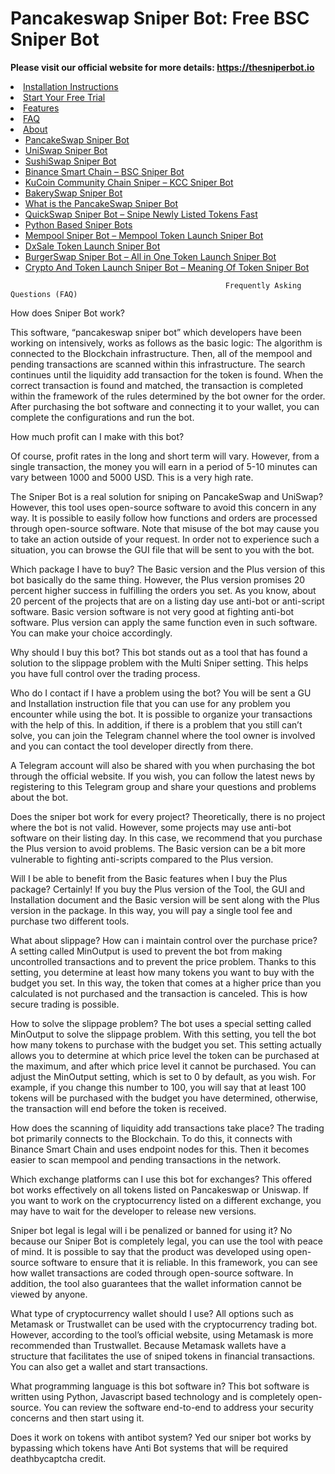 # Pancakeswap Sniper Bot: Free BSC Sniper Bot
<b>Please visit our official website for more details: https://thesniperbot.io</b>
                                                
<li id="menu-item-948" class="menu-item menu-item-type-custom menu-item-object-custom current-menu-item current_page_item menu-item-home menu-item-948"><a href="https://thesniperbot.io/" aria-current="page" data-wpel-link="internal">Installation Instructions</a></li>                                                       
<li id="menu-item-948" class="menu-item menu-item-type-custom menu-item-object-custom current-menu-item current_page_item menu-item-home menu-item-948"><a href="https://thesniperbot.com/downloads/all-in-one-sniper-bot" aria-current="page" data-wpel-link="internal">Start Your Free Trial</a></li>
<li id="menu-item-1377" class="menu-item menu-item-type-custom menu-item-object-custom current-menu-item current_page_item menu-item-home menu-item-1377"><a href="https://thesniperbot.io/#features" aria-current="page" data-wpel-link="internal">Features</a></li>
<li id="menu-item-1005" class="menu-item menu-item-type-custom menu-item-object-custom current-menu-item current_page_item menu-item-home menu-item-1005"><a href="https://thesniperbot.io/#faq" aria-current="page" data-wpel-link="internal">FAQ</a></li>
<li id="menu-item-945" class="menu-item menu-item-type-custom menu-item-object-custom current-menu-item current_page_item menu-item-home menu-item-has-children menu-item-945"><a href="https://thesniperbot.io/#about" aria-current="page" data-wpel-link="internal">About</a>
<ul class="sub-menu">
<li id="menu-item-1332" class="menu-item menu-item-type-post_type menu-item-object-post menu-item-1332"><a href="https://thesniperbot.io/pancakeswap-sniper-bot.html" data-wpel-link="internal">PancakeSwap Sniper Bot</a></li>
<li id="menu-item-1336" class="menu-item menu-item-type-post_type menu-item-object-post menu-item-1336"><a href="https://thesniperbot.io/uniswap-sniper-bot.html" data-wpel-link="internal">UniSwap Sniper Bot</a></li>
<li id="menu-item-1335" class="menu-item menu-item-type-post_type menu-item-object-post menu-item-1335"><a href="https://thesniperbot.io/sushiswap-sniper-bot.html" data-wpel-link="internal">SushiSwap Sniper Bot</a></li>
<li id="menu-item-1328" class="menu-item menu-item-type-post_type menu-item-object-post menu-item-1328"><a href="https://thesniperbot.io/binance-smart-chain-bsc-sniper-bot.html" data-wpel-link="internal">Binance Smart Chain – BSC Sniper Bot</a></li>
<li id="menu-item-1330" class="menu-item menu-item-type-post_type menu-item-object-post menu-item-1330"><a href="https://thesniperbot.io/kucoin-community-chain-sniper-kcc-sniper-bot.html" data-wpel-link="internal">KuCoin Community Chain Sniper – KCC Sniper Bot</a></li>
<li id="menu-item-1327" class="menu-item menu-item-type-post_type menu-item-object-post menu-item-1327"><a href="https://thesniperbot.io/bakeryswap-sniper-bot.html" data-wpel-link="internal">BakerySwap Sniper Bot</a></li>
<li id="menu-item-1337" class="menu-item menu-item-type-post_type menu-item-object-post menu-item-1337"><a href="https://thesniperbot.io/what-is-the-pancakeswap-sniper-bot.html" data-wpel-link="internal">What is the PancakeSwap Sniper Bot</a></li>
<li id="menu-item-1334" class="menu-item menu-item-type-post_type menu-item-object-post menu-item-1334"><a href="https://thesniperbot.io/quickswap-sniper-bot-snipe-newly-listed-tokens-fast.html" data-wpel-link="internal">QuickSwap Sniper Bot – Snipe Newly Listed Tokens Fast</a></li>
<li id="menu-item-1333" class="menu-item menu-item-type-post_type menu-item-object-post menu-item-1333"><a href="https://thesniperbot.io/python-based-sniper-bots.html" data-wpel-link="internal">Python Based Sniper Bots</a></li>
<li id="menu-item-1331" class="menu-item menu-item-type-post_type menu-item-object-post menu-item-1331"><a href="https://thesniperbot.io/mempool-sniper-bot-mempool-token-launch-sniper-bot.html" data-wpel-link="internal">Mempool Sniper Bot – Mempool Token Launch Sniper Bot</a></li>
<li id="menu-item-1329" class="menu-item menu-item-type-post_type menu-item-object-post menu-item-1329"><a href="https://thesniperbot.io/dxsale-token-launch-sniper-bot.html" data-wpel-link="internal">DxSale Token Launch Sniper Bot</a></li>
<li id="menu-item-1394" class="menu-item menu-item-type-post_type menu-item-object-post menu-item-1394"><a href="https://thesniperbot.io/burgerswap-sniper-bot-all-in-one-token-launch-sniper-bot.html" data-wpel-link="internal">BurgerSwap Sniper Bot – All in One Token Launch Sniper Bot</a></li>
<li id="menu-item-1395" class="menu-item menu-item-type-post_type menu-item-object-post menu-item-1395"><a href="https://thesniperbot.io/crypto-and-token-launch-sniper-bot-meaning-of-token-sniper-bot.html" data-wpel-link="internal">Crypto And Token Launch Sniper Bot – Meaning Of Token Sniper Bot</a></li>
</ul>

                                                    Frequently Asking Questions (FAQ)

How does Sniper Bot work?

This software, “pancakeswap sniper bot” which developers have been working on intensively, works as follows as the basic logic: The algorithm is connected to the Blockchain infrastructure. Then, all of the mempool and pending transactions are scanned within this infrastructure. The search continues until the liquidity add transaction for the token is found. When the correct transaction is found and matched, the transaction is completed within the framework of the rules determined by the bot owner for the order. After purchasing the bot software and connecting it to your wallet, you can complete the configurations and run the bot.

How much profit can I make with this bot?

Of course, profit rates in the long and short term will vary. However, from a single transaction, the money you will earn in a period of 5-10 minutes can vary between 1000 and 5000 USD. This is a very high rate.

The Sniper Bot is a real solution for sniping on PancakeSwap and UniSwap?
However, this tool uses open-source software to avoid this concern in any way. It is possible to easily follow how functions and orders are processed through open-source software. Note that misuse of the bot may cause you to take an action outside of your request. In order not to experience such a situation, you can browse the GUI file that will be sent to you with the bot.

Which package I have to buy?
The Basic version and the Plus version of this bot basically do the same thing. However, the Plus version promises 20 percent higher success in fulfilling the orders you set. As you know, about 20 percent of the projects that are on a listing day use anti-bot or anti-script software. Basic version software is not very good at fighting anti-bot software. Plus version can apply the same function even in such software. You can make your choice accordingly.

Why should I buy this bot?
This bot stands out as a tool that has found a solution to the slippage problem with the Multi Sniper setting. This helps you have full control over the trading process. 

Who do I contact if I have a problem using the bot?
You will be sent a GU and Installation instruction file that you can use for any problem you encounter while using the bot. It is possible to organize your transactions with the help of this. In addition, if there is a problem that you still can’t solve, you can join the Telegram channel where the tool owner is involved and you can contact the tool developer directly from there.

A Telegram account will also be shared with you when purchasing the bot through the official website. If you wish, you can follow the latest news by registering to this Telegram group and share your questions and problems about the bot.

Does the sniper bot work for every project?
Theoretically, there is no project where the bot is not valid. However, some projects may use anti-bot software on their listing day. In this case, we recommend that you purchase the Plus version to avoid problems. The Basic version can be a bit more vulnerable to fighting anti-scripts compared to the Plus version.


Will I be able to benefit from the Basic features when I buy the Plus package?
Certainly! If you buy the Plus version of the Tool, the GUI and Installation document and the Basic version will be sent along with the Plus version in the package. In this way, you will pay a single tool fee and purchase two different tools.

What about slippage? How can i maintain control over the purchase price?
A setting called MinOutput is used to prevent the bot from making uncontrolled transactions and to prevent the price problem. Thanks to this setting, you determine at least how many tokens you want to buy with the budget you set. In this way, the token that comes at a higher price than you calculated is not purchased and the transaction is canceled. This is how secure trading is possible.

How to solve the slippage problem?
The bot uses a special setting called MinOutput to solve the slippage problem. With this setting, you tell the bot how many tokens to purchase with the budget you set. This setting actually allows you to determine at which price level the token can be purchased at the maximum, and after which price level it cannot be purchased. You can adjust the MinOutput setting, which is set to 0 by default, as you wish. For example, if you change this number to 100, you will say that at least 100 tokens will be purchased with the budget you have determined, otherwise, the transaction will end before the token is received.

How does the scanning of liquidity add transactions take place?
The trading bot primarily connects to the Blockchain. To do this, it connects with Binance Smart Chain and uses endpoint nodes for this. Then it becomes easier to scan mempool and pending transactions in the network.

Which exchange platforms can I use this bot for exchanges?
This offered bot works effectively on all tokens listed on Pancakeswap or Uniswap. If you want to work on the cryptocurrency listed on a different exchange, you may have to wait for the developer to release new versions.

Sniper bot legal is legal will i be penalized or banned for using it?
No because our Sniper Bot is completely legal, you can use the tool with peace of mind. It is possible to say that the product was developed using open-source software to ensure that it is reliable. In this framework, you can see how wallet transactions are coded through open-source software. In addition, the tool also guarantees that the wallet information cannot be viewed by anyone.

What type of cryptocurrency wallet should I use?
All options such as Metamask or Trustwallet can be used with the cryptocurrency trading bot. However, according to the tool’s official website, using Metamask is more recommended than Trustwallet. Because Metamask wallets have a structure that facilitates the use of sniped tokens in financial transactions. You can also get a wallet and start transactions.

What programming language is this bot software in?
This bot software is written using Python, Javascript based technology and is completely open-source. You can review the software end-to-end to address your security concerns and then start using it.

Does it work on tokens with antibot system?
Yed our sniper bot works by bypassing which tokens have Anti Bot systems that will be required deathbycaptcha credit.

